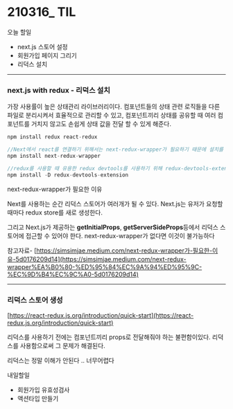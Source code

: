# 210316\_ TIL

오늘 할일

- next.js 스토어 설정
- 회원가입 페이지 그리기
- 리덕스 설치

---

### next.js with redux - 리덕스 설치

가장 사용률이 높은 상태관리 라이브러리이다. 컴포넌트들의 상태 관련 로직들을 다른 파일로 분리시켜서 효율적으로 관리할 수 있고, 컴포넌트끼리 상태를 공유할 때 여러 컴포넌트를 거치지 않고도 손쉽게 상태 값을 전달 할 수 있게 해준다.

```jsx
npm install redux react-redux

//Next에서 react를 연결하기 위해서는 next-redux-wrapper가 필요하기 때문에 설치를 해준다.
npm install next-redux-wrapper

//redux를 사용할 때 유용한 redux devtools를 사용하기 위해 redux-devtools-extension을 설치해준다.
npm install -D redux-devtools-extension
```

next-redux-wrapper가 필요한 이유

Next를 사용하는 순간 리덕스 스토어가 여러개가 될 수 있다. Next.js는 유저가 요청할때마다 redux store를 새로 생성한다.

그리고 Next.js가 제공하는 **getInitialProps**, **getServerSideProps**등에서 리덕스 스토어에 접근할 수 있어야 한다. next-redux-wrapper가 없다면 이것이 불가능하다

참고자료- [https://simsimjae.medium.com/next-redux-wrapper가-필요한-이유-5d0176209d14](https://simsimjae.medium.com/next-redux-wrapper%EA%B0%80-%ED%95%84%EC%9A%94%ED%95%9C-%EC%9D%B4%EC%9C%A0-5d0176209d14)

---

### 리덕스 스토어 생성

[https://react-redux.js.org/introduction/quick-start](https://react-redux.js.org/introduction/quick-start)

리덕스를 사용하기 전에는 컴포넌트끼리 props로 전달해줘야 하는 불편함이있다. 리덕스를 사용함으로써 그 문제가 해결된다.

리덕스는 정말 이해가 안된다 .. 너무어렵다

내일할일

- 회원가입 유효성검사
- 액션타입 만들기
